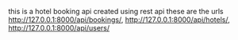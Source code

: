 this is a hotel booking api created using rest api
these are the urls 
http://127.0.0.1:8000/api/bookings/,
http://127.0.0.1:8000/api/hotels/,
http://127.0.0.1:8000/api/users/
